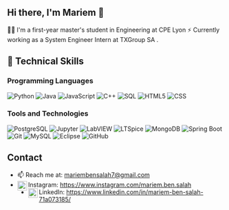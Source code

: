 ## Hi there, I'm Mariem 👋

👩‍🎓 I'm a first-year master's student in Engineering at CPE Lyon
⚡ Currently working as a System Engineer Intern at TXGroup SA .


## 💼 Technical Skills

### Programming Languages
![Python](https://img.shields.io/badge/-Python-blue?style=flat&logo=python&logoColor=white)
![Java](https://img.shields.io/badge/-Java-red?style=flat&logo=java&logoColor=white)
![JavaScript](https://img.shields.io/badge/-JavaScript-yellow?style=flat&logo=javascript&logoColor=white)
![C++](https://img.shields.io/badge/-C++-blue?style=flat&logo=c%2B%2B&logoColor=white)
![SQL](https://img.shields.io/badge/-SQL-black?style=flat&logo=postgresql&logoColor=white)
![HTML5](https://img.shields.io/badge/-HTML5-E34F26?style=flat&logo=html5&logoColor=white)
![CSS](https://img.shields.io/badge/-CSS-1572B6?style=flat&logo=css3&logoColor=white)

### Tools and Technologies
![PostgreSQL](https://img.shields.io/badge/-PostgreSQL-336791?style=flat&logo=postgresql&logoColor=white)
![Jupyter](https://img.shields.io/badge/-Jupyter-F37626?style=flat&logo=jupyter&logoColor=white)
![LabVIEW](https://img.shields.io/badge/-LabVIEW-FFDB58?style=flat&logo=ni&logoColor=white)
![LTSpice](https://img.shields.io/badge/-LTSpice-FF7F50?style=flat&logo=spice&logoColor=white)
![MongoDB](https://img.shields.io/badge/-MongoDB-47A248?style=flat&logo=mongodb&logoColor=white)
![Spring Boot](https://img.shields.io/badge/-Spring%20Boot-6DB33F?style=flat&logo=spring-boot&logoColor=white)
![Git](https://img.shields.io/badge/-Git-F05032?style=flat&logo=git&logoColor=white)
![MySQL](https://img.shields.io/badge/-MySQL-black?style=flat&logo=mysql&logoColor=white)
![Eclipse](https://img.shields.io/badge/-Eclipse-2C2255?style=flat&logo=eclipse&logoColor=white)
![GitHub](https://img.shields.io/badge/-GitHub-181717?style=flat&logo=github&logoColor=white)


## Contact

* 📫 Reach me at: mariembensalah7@gmail.com
* <img align="left" alt="Instagram" width="22px" src="https://cdn.jsdelivr.net/npm/simple-icons@v3/icons/instagram.svg" />Instagram: https://www.instagram.com/mariem.ben.salah
* <img align="left" alt="LinkedIn" width="22px" src="https://cdn.jsdelivr.net/npm/simple-icons@v3/icons/linkedin.svg" />LinkedIn: https://www.linkedin.com/in/mariem-ben-salah-71a073185/
